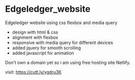 # Edgeledger_website
Edgeledger website using css flexbox and media query

* design with html & css
* alignment with flexbox
* responsive with media query for different devices
* added jquery for smooth scrolling
* added javascript for animation

Don't own a domain yet so i am using free hosting site Netlify.

visit: https://cutt.ly/ygdru3K
